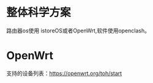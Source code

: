 # 整体科学方案

路由器os使用 istoreOS或者OpenWrt,软件使用openclash。

# OpenWrt

支持的设备列表：https://openwrt.org/toh/start
